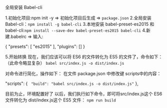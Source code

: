 全局安装 Babel-cli

1.初始化项目:npm init -y => 初始化项目后生成 => `package.json`
2.全局安装 Babel-cli：`npm install -g babel-cli`
3.本地安装 babel-preset-es2015 和 babel-cli:`npm install --save-dev babel-preset-es2015 babel-cli`
4.新建.babelrc => 输入:

{
     "presets": [
         "es2015"
     ],
     "plugins": []
 }

5.开始转换
现在，我们应该可以将 ES6 的文件转化为 ES5 的文件了，命令如下：（此命令略显复杂）
`babel src/index.js -o dist/index.js`

对命令进行简化，操作如下：
在文件 package.json 中修改键 scripts中的内容：

 "scripts": {
    ` "build": "babel src/index.js -o dist/index.js"`
 },


目前为止，环境配置好了
以后，我们执行如下命令，即可将src/index.js这个 ES6 文件转化为 dist/index.js这个 ES5 文件：
`npm run build`

